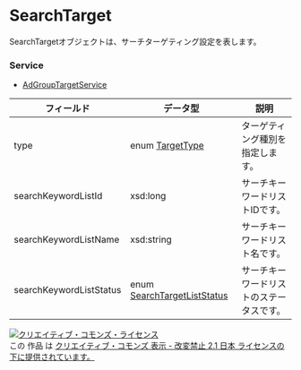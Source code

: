 # SearchTarget
SearchTargetオブジェクトは、サーチターゲティング設定を表します。
### Service
+ [AdGroupTargetService](../services/AdGroupTargetService.md)

| フィールド | データ型 | 説明 | 
|---|---|---|
| type| enum <a href="../data/TargetType.md">TargetType</a>| ターゲティング種別を指定します。 |
| searchKeywordListId| xsd:long| サーチキーワードリストIDです。 |
| searchKeywordListName| xsd:string| サーチキーワードリスト名です。 |
| searchKeywordListStatus| enum <a href="../data/SearchTargetListStatus.md">SearchTargetListStatus</a>| サーチキーワードリストのステータスです。 |
<a rel="license" href="http://creativecommons.org/licenses/by-nd/2.1/jp/"><img alt="クリエイティブ・コモンズ・ライセンス" style="border-width:0" src="https://i.creativecommons.org/l/by-nd/2.1/jp/88x31.png" /></a><br />この 作品 は <a rel="license" href="http://creativecommons.org/licenses/by-nd/2.1/jp/">クリエイティブ・コモンズ 表示 - 改変禁止 2.1 日本 ライセンスの下に提供されています。</a>
